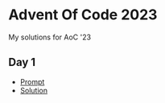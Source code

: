 # Advent Of Code 2023
My solutions for AoC '23

<h2>Day 1</h2>

- [Prompt](https://adventofcode.com/2023/day/1)
- [Solution](./1/solution.py)
